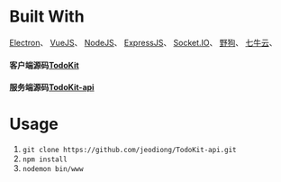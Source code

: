 # Built With 
[Electron](https://github.com/electron/electron)、
[VueJS](https://github.com/vuejs/vue)、
[NodeJS](https://github.com/nodejs/node)、
[ExpressJS](https://github.com/expressjs/express)、
[Socket.IO](https://github.com/socketio/socket.io)、
[野狗](https://www.wilddog.com)、
[七牛云](https://www.qiniu.com/)、
#### 客户端源码[TodoKit](https://github.com/jeodiong/TodoKit)
#### 服务端源码[TodoKit-api](https://github.com/jeodiong/TodoKit-api)


# Usage
 1. `git clone https://github.com/jeodiong/TodoKit-api.git`
 2. `npm install`
 3. `nodemon bin/www`
 

